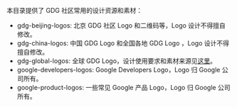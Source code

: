 本目录提供了 GDG 社区常用的设计资源和素材：
- gdg-beijing-logos: 北京 GDG 社区 Logo 和二维码等，Logo 设计不得擅自修改。
- gdg-china-logos:  中国 GDG Logo 和全国各地 GDG Logo ，Logo 设计不得擅自修改。
- gdg-global-logos: 全球 GDG Logo，设计使用要求和素材来源见[这里](https://developers.google.com/groups/logo/)。
- google-developers-logos: Google Developers Logo，Logo 归 Google 公司所有。
- google-product-logos: 一些常见 Google 产品 Logo，Logo 归 Google 公司所有。

